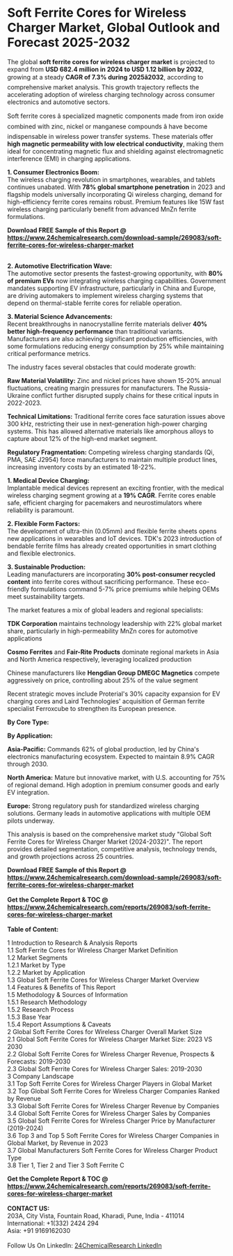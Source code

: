 <h1>Soft Ferrite Cores for Wireless Charger Market, Global Outlook and Forecast 2025-2032</h1><p>The global <strong>soft ferrite cores for wireless charger market</strong> is projected to expand from <strong>USD 682.4 million in 2024 to USD 1.12 billion by 2032</strong>, growing at a steady <strong>CAGR of 7.3% during 2025â2032</strong>, according to comprehensive market analysis. This growth trajectory reflects the accelerating adoption of wireless charging technology across consumer electronics and automotive sectors.</p><p>Soft ferrite cores â specialized magnetic components made from iron oxide combined with zinc, nickel or manganese compounds â have become indispensable in wireless power transfer systems. These materials offer <strong>high magnetic permeability with low electrical conductivity</strong>, making them ideal for concentrating magnetic flux and shielding against electromagnetic interference (EMI) in charging applications.</p><p><strong>1. Consumer Electronics Boom:</strong><br>
The wireless charging revolution in smartphones, wearables, and tablets continues unabated. With <strong>78% global smartphone penetration</strong> in 2023 and flagship models universally incorporating Qi wireless charging, demand for high-efficiency ferrite cores remains robust. Premium features like 15W fast wireless charging particularly benefit from advanced MnZn ferrite formulations.</p><div><b>Download FREE Sample of this Report @ 
            <a href="https://www.24chemicalresearch.com/download-sample/269083/soft-ferrite-cores-for-wireless-charger-market">
            https://www.24chemicalresearch.com/download-sample/269083/soft-ferrite-cores-for-wireless-charger-market</a></b></div><br><p><strong>2. Automotive Electrification Wave:</strong><br>
The automotive sector presents the fastest-growing opportunity, with <strong>80% of premium EVs</strong> now integrating wireless charging capabilities. Government mandates supporting EV infrastructure, particularly in China and Europe, are driving automakers to implement wireless charging systems that depend on thermal-stable ferrite cores for reliable operation.</p><p><strong>3. Material Science Advancements:</strong><br>
Recent breakthroughs in nanocrystalline ferrite materials deliver <strong>40% better high-frequency performance</strong> than traditional variants. Manufacturers are also achieving significant production efficiencies, with some formulations reducing energy consumption by 25% while maintaining critical performance metrics.</p><p>The industry faces several obstacles that could moderate growth:</p><p><strong>Raw Material Volatility:</strong> Zinc and nickel prices have shown 15-20% annual fluctuations, creating margin pressures for manufacturers. The Russia-Ukraine conflict further disrupted supply chains for these critical inputs in 2022-2023.</p><p><strong>Technical Limitations:</strong> Traditional ferrite cores face saturation issues above 300 kHz, restricting their use in next-generation high-power charging systems. This has allowed alternative materials like amorphous alloys to capture about 12% of the high-end market segment.</p><p><strong>Regulatory Fragmentation:</strong> Competing wireless charging standards (Qi, PMA, SAE J2954) force manufacturers to maintain multiple product lines, increasing inventory costs by an estimated 18-22%.</p><p><strong>1. Medical Device Charging:</strong><br>
Implantable medical devices represent an exciting frontier, with the medical wireless charging segment growing at a <strong>19% CAGR</strong>. Ferrite cores enable safe, efficient charging for pacemakers and neurostimulators where reliability is paramount.</p><p><strong>2. Flexible Form Factors:</strong><br>
The development of ultra-thin (0.05mm) and flexible ferrite sheets opens new applications in wearables and IoT devices. TDK's 2023 introduction of bendable ferrite films has already created opportunities in smart clothing and flexible electronics.</p><p><strong>3. Sustainable Production:</strong><br>
Leading manufacturers are incorporating <strong>30% post-consumer recycled content</strong> into ferrite cores without sacrificing performance. These eco-friendly formulations command 5-7% price premiums while helping OEMs meet sustainability targets.</p><p>The market features a mix of global leaders and regional specialists:</p><p><strong>TDK Corporation</strong> maintains technology leadership with 22% global market share, particularly in high-permeability MnZn cores for automotive applications</p><p><strong>Cosmo Ferrites</strong> and <strong>Fair-Rite Products</strong> dominate regional markets in Asia and North America respectively, leveraging localized production</p><p>Chinese manufacturers like <strong>Hengdian Group DMEGC Magnetics</strong> compete aggressively on price, controlling about 25% of the value segment</p><p>Recent strategic moves include Proterial's 30% capacity expansion for EV charging cores and Laird Technologies' acquisition of German ferrite specialist Ferroxcube to strengthen its European presence.</p><p><strong>By Core Type:</strong></p><p><strong>By Application:</strong></p><p><strong>Asia-Pacific:</strong> Commands 62% of global production, led by China's electronics manufacturing ecosystem. Expected to maintain 8.9% CAGR through 2030.</p><p><strong>North America:</strong> Mature but innovative market, with U.S. accounting for 75% of regional demand. High adoption in premium consumer goods and early EV integration.</p><p><strong>Europe:</strong> Strong regulatory push for standardized wireless charging solutions. Germany leads in automotive applications with multiple OEM pilots underway.</p><p>This analysis is based on the comprehensive market study "Global Soft Ferrite Cores for Wireless Charger Market (2024-2032)". The report provides detailed segmentation, competitive analysis, technology trends, and growth projections across 25 countries.</p><div><b>Download FREE Sample of this Report @ 
            <a href="https://www.24chemicalresearch.com/download-sample/269083/soft-ferrite-cores-for-wireless-charger-market">
            https://www.24chemicalresearch.com/download-sample/269083/soft-ferrite-cores-for-wireless-charger-market</a></b></div><br><div><b>Get the Complete Report & TOC @ 
            <a href="https://www.24chemicalresearch.com/reports/269083/soft-ferrite-cores-for-wireless-charger-market">
            https://www.24chemicalresearch.com/reports/269083/soft-ferrite-cores-for-wireless-charger-market</a></b></div><br>
            <b>Table of Content:</b><p>1 Introduction to Research & Analysis Reports<br />
    1.1 Soft Ferrite Cores for Wireless Charger Market Definition<br />
    1.2 Market Segments<br />
        1.2.1 Market by Type<br />
        1.2.2 Market by Application<br />
    1.3 Global Soft Ferrite Cores for Wireless Charger Market Overview<br />
    1.4 Features & Benefits of This Report<br />
    1.5 Methodology & Sources of Information<br />
        1.5.1 Research Methodology<br />
        1.5.2 Research Process<br />
        1.5.3 Base Year<br />
        1.5.4 Report Assumptions & Caveats<br />
2 Global Soft Ferrite Cores for Wireless Charger Overall Market Size<br />
    2.1 Global Soft Ferrite Cores for Wireless Charger Market Size: 2023 VS 2030<br />
    2.2 Global Soft Ferrite Cores for Wireless Charger Revenue, Prospects & Forecasts: 2019-2030<br />
    2.3 Global Soft Ferrite Cores for Wireless Charger Sales: 2019-2030<br />
3 Company Landscape<br />
    3.1 Top Soft Ferrite Cores for Wireless Charger Players in Global Market<br />
    3.2 Top Global Soft Ferrite Cores for Wireless Charger Companies Ranked by Revenue<br />
    3.3 Global Soft Ferrite Cores for Wireless Charger Revenue by Companies<br />
    3.4 Global Soft Ferrite Cores for Wireless Charger Sales by Companies<br />
    3.5 Global Soft Ferrite Cores for Wireless Charger Price by Manufacturer (2019-2024)<br />
    3.6 Top 3 and Top 5 Soft Ferrite Cores for Wireless Charger Companies in Global Market, by Revenue in 2023<br />
    3.7 Global Manufacturers Soft Ferrite Cores for Wireless Charger Product Type<br />
    3.8 Tier 1, Tier 2 and Tier 3 Soft Ferrite C</p><div><b>Get the Complete Report & TOC @ 
            <a href="https://www.24chemicalresearch.com/reports/269083/soft-ferrite-cores-for-wireless-charger-market">
            https://www.24chemicalresearch.com/reports/269083/soft-ferrite-cores-for-wireless-charger-market</a></b></div><br><b>CONTACT US:</b><br>
            203A, City Vista, Fountain Road, Kharadi, Pune, India - 411014<br>
            International: +1(332) 2424 294<br>
            Asia: +91 9169162030 <br><br>
            Follow Us On LinkedIn: <a href="https://www.linkedin.com/company/24chemicalresearch/">24ChemicalResearch LinkedIn</a>